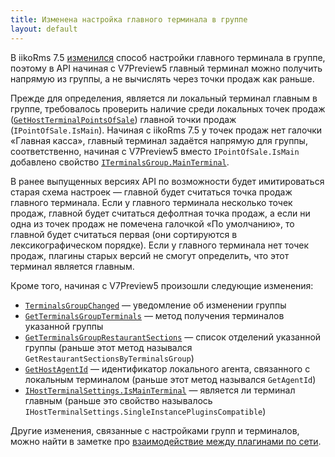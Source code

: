 ```yaml
---
title: Изменена настройка главного терминала в группе
layout: default
---
```


В iikoRms 7.5 [изменился](https://ru.iiko.help/articles/#!releasenotes/releasenotes-2020/a/h2__22183157) способ настройки главного терминала в группе, поэтому в API начиная с V7Preview5 главный терминал можно получить напрямую из группы, а не вычислять через точки продаж как раньше.

Прежде для определения, является ли локальный терминал главным в группе, требовалось проверить наличие среди локальных точек продаж ([`GetHostTerminalPointsOfSale`](https://iiko.github.io/front.api.sdk/v7/html/M_Resto_Front_Api_IOperationService_GetHostTerminalPointsOfSale.htm)) главной точки продаж (`IPointOfSale.IsMain`). Начиная с iikoRms 7.5 у точек продаж нет галочки «Главная касса», главный терминал задаётся напрямую для группы, соответственно, начиная с V7Preview5 вместо `IPointOfSale.IsMain` добавлено свойство [`ITerminalsGroup.MainTerminal`](https://iiko.github.io/front.api.sdk/v7/html/P_Resto_Front_Api_Data_Organization_ITerminalsGroup_MainTerminal.htm).

В ранее выпущенных версиях API по возможности будет имитироваться старая схема настроек — главной будет считаться точка продаж главного терминала. Если у главного терминала несколько точек продаж, главной будет считаться дефолтная точка продаж, а если ни одна из точек продаж не помечена галочкой «По умолчанию», то главной будет считаться первая (они сортируются в лексикографическом порядке). Если у главного терминала нет точек продаж, плагины старых версий не смогут определить, что этот терминал является главным.

Кроме того, начиная с V7Preview5 произошли следующие изменения:

* [`TerminalsGroupChanged`](https://iiko.github.io/front.api.sdk/v7/html/P_Resto_Front_Api_INotificationService_TerminalsGroupChanged.htm) — уведомление об изменении группы
* [`GetTerminalsGroupTerminals`](https://iiko.github.io/front.api.sdk/v7/html/M_Resto_Front_Api_IOperationService_GetTerminalsGroupTerminals.htm) — метод получения терминалов указанной группы
* [`GetTerminalsGroupRestaurantSections`](https://iiko.github.io/front.api.sdk/v7/html/M_Resto_Front_Api_IOperationService_GetTerminalsGroupRestaurantSections.htm) — список отделений указанной группы (раньше этот метод назывался `GetRestaurantSectionsByTerminalsGroup`)
* [`GetHostAgentId`](https://iiko.github.io/front.api.sdk/v7/html/M_Resto_Front_Api_IOperationService_GetHostAgentId.htm) — идентификатор локального агента, связанного с локальным терминалом (раньше этот метод назывался `GetAgentId`) 
* [`IHostTerminalSettings.IsMainTerminal`](https://iiko.github.io/front.api.sdk/v7/html/P_Resto_Front_Api_Data_Organization_IHostTerminalSettings_IsMainTerminal.htm) — является ли терминал главным (раньше это свойство называлось `IHostTerminalSettings.SingleInstancePluginsCompatible`)

Другие изменения, связанные с настройками групп и терминалов, можно найти в заметке про [взаимодействие между плагинами по сети](https://iiko.github.io/front.api.doc/2020/11/23/call-remote-external-operation.html).
